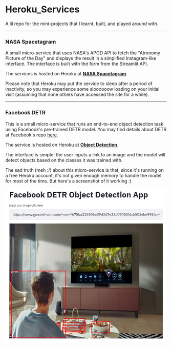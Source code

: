 # Heroku_Services
A lil repo for the mini-projects that I learnt, built, and played around with.

---

### NASA Spacetagram
A small micro-service that uses NASA's APOD API to fetch the "Atronomy Picture of the Day" and displays the result in a simplified Instagram-like interface. The interface is built with the form from the Streamlit API.

The services is hosted on Heroku at <a href="https://nasa-spacetagram.herokuapp.com/">**NASA Spacetagram**</a>. 

Please note that Heroku may put the service to sleep after a period of inactivity, so you may experience some sloooooow loading on your initial visit (assuming that none others have accessed the site for a while).

---

### Facebook DETR
This is a small micro-service that runs an end-to-end object detection task using Facebook's pre-trained DETR model. You may find details about DETR at Facebook's repo <a href="https://github.com/facebookresearch/detr">here</a>.

The service is hosted on Heroku at <a href="https://fierce-everglades-62387.herokuapp.com/">**Object Detection**</a>.

The interface is simple: the user inputs a link to an image and the model will detect objects based on the classes it was trained with.

The sad truth (meh :/) about this micro-service is that, since it's running on a free Heroku account, it's not given enough memory to handle the model for most of the time. But here's a screenshot of it working :)

<img src="https://raw.githubusercontent.com/kxchiu/Heroku_Services/main/Facebook_DETR/demo.jpg" width=600 alt="Facebook DETR Demo"/>
